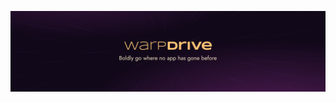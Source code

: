 ![Warp Drive Data](https://raw.githubusercontent.com/warp-drive-data/.github/refs/heads/main/profile/github-header.svg)